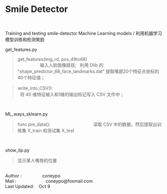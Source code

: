 # Smile Detector
<br>

Training and testing smile-detector Machine Learning models / 
利用机器学习模型训练和检测笑脸 
<br>

 get_features.py 
  
 > get_features(img_rd, pos_49to68)<br>　　　　
 > &nbsp;&nbsp; 输入人脸图像路径;
 > &nbsp;&nbsp;利用 Dlib 的 “shape_predictor_68_face_landmarks.dat” 提取嘴部20个特征点坐标的40个特征值；
   
 > write_into_CSV(): 　　　　　　　　　　　　  
 > &nbsp;&nbsp;将 40 维特征输入和1维的输出标记写入 CSV 文件中；

<br>


 ML_ways_sklearn.py 
  
 >  func pre_data():　　　　　　　　　
 >  &nbsp;&nbsp;读取 CSV 中的数据，然后提取出训练集 X_train 和测试集 X_test　

<br>

 show_lip.py 
> 显示某人嘴唇的位置　
   
<br>
Author :       &nbsp; &nbsp; &nbsp; &nbsp; &nbsp; &nbsp; &nbsp; &nbsp; coneypo <br>
Mail : &nbsp; &nbsp; &nbsp; &nbsp; &nbsp; &nbsp; &nbsp; &nbsp; &nbsp; &nbsp;  &nbsp; &nbsp;coneypo@foxmail.com <br>
Last Updated:  &nbsp; &nbsp;Oct 9
   
